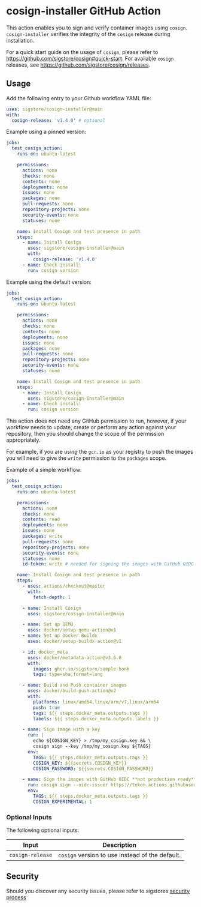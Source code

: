 # cosign-installer GitHub Action

This action enables you to sign and verify container images using `cosign`.
`cosign-installer` verifies the integrity of the `cosign` release during installation.

For a quick start guide on the usage of `cosign`, please refer to https://github.com/sigstore/cosign#quick-start.
For available `cosign` releases, see https://github.com/sigstore/cosign/releases.

## Usage

Add the following entry to your Github workflow YAML file:

```yaml
uses: sigstore/cosign-installer@main
with:
  cosign-release: 'v1.4.0' # optional
```

Example using a pinned version:

```yaml
jobs:
  test_cosign_action:
    runs-on: ubuntu-latest

    permissions:
      actions: none
      checks: none
      contents: none
      deployments: none
      issues: none
      packages: none
      pull-requests: none
      repository-projects: none
      security-events: none
      statuses: none

    name: Install Cosign and test presence in path
    steps:
      - name: Install Cosign
        uses: sigstore/cosign-installer@main
        with:
          cosign-release: 'v1.4.0'
      - name: Check install!
        run: cosign version
```

Example using the default version:

```yaml
jobs:
  test_cosign_action:
    runs-on: ubuntu-latest

    permissions:
      actions: none
      checks: none
      contents: none
      deployments: none
      issues: none
      packages: none
      pull-requests: none
      repository-projects: none
      security-events: none
      statuses: none

    name: Install Cosign and test presence in path
    steps:
      - name: Install Cosign
        uses: sigstore/cosign-installer@main
      - name: Check install!
        run: cosign version
```

This action does not need any GitHub permission to run, however, if your workflow needs to update, create or perform any
action against your repository, then you should change the scope of the permission appropriately.

For example, if you are using the `gcr.io` as your registry to push the images you will need to give the `write` permission
to the `packages` scope.

Example of a simple workflow:

```yaml
jobs:
  test_cosign_action:
    runs-on: ubuntu-latest

    permissions:
      actions: none
      checks: none
      contents: read
      deployments: none
      issues: none
      packages: write
      pull-requests: none
      repository-projects: none
      security-events: none
      statuses: none
      id-token: write # needed for signing the images with GitHub OIDC **not production ready**

    name: Install Cosign and test presence in path
    steps:
      - uses: actions/checkout@master
        with:
          fetch-depth: 1

      - name: Install Cosign
        uses: sigstore/cosign-installer@main

      - name: Set up QEMU
        uses: docker/setup-qemu-action@v1
      - name: Set up Docker Buildx
        uses: docker/setup-buildx-action@v1

      - id: docker_meta
        uses: docker/metadata-action@v3.6.0
        with:
          images: ghcr.io/sigstore/sample-honk
          tags: type=sha,format=long

      - name: Build and Push container images
        uses: docker/build-push-action@v2
        with:
          platforms: linux/amd64,linux/arm/v7,linux/arm64
          push: true
          tags: ${{ steps.docker_meta.outputs.tags }}
          labels: ${{ steps.docker_meta.outputs.labels }}

      - name: Sign image with a key
        run: |
          echo ${COSIGN_KEY} > /tmp/my_cosign.key && \
          cosign sign --key /tmp/my_cosign.key ${TAGS}
        env:
          TAGS: ${{ steps.docker_meta.outputs.tags }}
          COSIGN_KEY: ${{secrets.COSIGN_KEY}}
          COSIGN_PASSWORD: ${{secrets.COSIGN_PASSWORD}}

      - name: Sign the images with GitHub OIDC **not production ready**
        run: cosign sign --oidc-issuer https://token.actions.githubusercontent.com ${TAGS}
        env:
          TAGS: ${{ steps.docker_meta.outputs.tags }}
          COSIGN_EXPERIMENTAL: 1
```

### Optional Inputs
The following optional inputs:

| Input | Description |
| --- | --- |
| `cosign-release` | `cosign` version to use instead of the default. |

## Security

Should you discover any security issues, please refer to sigstores [security
process](https://github.com/sigstore/community/blob/main/SECURITY.md)
